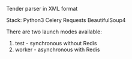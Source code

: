 Tender parser in XML format

Stack: 
Python3
Celery
Requests
BeautifulSoup4

There are two launch modes available: 
1. test - synchronous without Redis
2. worker - asynchronous with Redis

